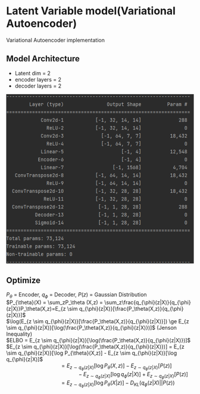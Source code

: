 # Latent Variable model(Variational Autoencoder)
Variational Autoencoder implementation

## Model Architecture
* Latent dim = 2
* encoder layers = 2
* decoder layers = 2

![](./assets/vae.png)

## Optimize
$P_{\theta}$ = Encoder, $q_{\phi}$ = Decoder, $P(z)$ = Gaussian Distribution   
$P_{\theta}(X) = \sum_zP_\theta (X,z) = \sum_z\frac{q_{\phi}(z|X)}{q_{\phi}(z|X)}P_\theta(X,z)=E_{z \sim q_{\phi}(z|X)}[\frac{P_\theta(X,z)}{q_{\phi}(z|X)}]$   
$\log(E_{z \sim q_{\phi}(z|X)}[\frac{P_\theta(X,z)}{q_{\phi}(z|X)}]) \ge E_{z \sim q_{\phi}(z|X)}[\log(\frac{P_\theta(X,z)}{q_{\phi}(z|X)})]$ (Jenson Inequality)   
$ELBO = E_{z \sim q_{\phi}(z|X)}[\log(\frac{P_\theta(X,z)}{q_{\phi}(z|X)})]$   
$E_{z \sim q_{\phi}(z|X)}[\log(\frac{P_\theta(X,z)}{q_{\phi}(z|X)})] = E_{z \sim q_{\phi}(z|X)}[\log P_{\theta}(X,z)] - E_{z \sim q_{\phi}(z|X)}[\log q_{\phi}(z|X)]$   
$\qquad \qquad \qquad \qquad \quad = E_{z \sim q_{\phi}(z|X)}[\log P_{\theta}(X,z)] - E_{z \sim q_{\phi}(z|X)}[P(z)]$   
$\qquad \qquad \qquad \qquad \qquad \qquad - E_{z \sim q_{\phi}(z|X)}[\log q_{\phi}(z|X)] + E_{z \sim q_{\phi}(z|X)}[P(z)]$   
$\qquad \qquad \qquad \qquad \quad = E_{z \sim q_{\phi}(z|X)}[\log P_{\theta}(X|z)] - D_{KL}(q_{\phi}(z|X)||P(z))$    